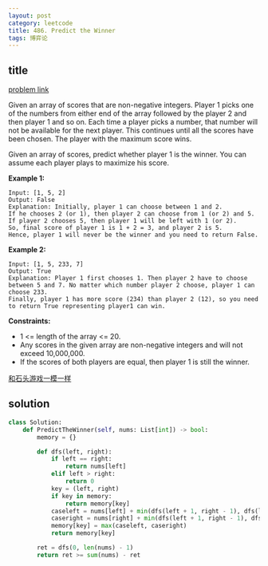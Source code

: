 ```yaml
---
layout: post
category: leetcode
title: 486. Predict the Winner
tags: 博弈论
---
```


## title
[problem link](https://leetcode.com/problems/predict-the-winner/)


Given an array of scores that are non-negative integers. Player 1 picks one of the numbers from either end of the array followed by the player 2 and then player 1 and so on. Each time a player picks a number, that number will not be available for the next player. This continues until all the scores have been chosen. The player with the maximum score wins.

Given an array of scores, predict whether player 1 is the winner. You can assume each player plays to maximize his score.

**Example 1:**

```
Input: [1, 5, 2]
Output: False
Explanation: Initially, player 1 can choose between 1 and 2. 
If he chooses 2 (or 1), then player 2 can choose from 1 (or 2) and 5. If player 2 chooses 5, then player 1 will be left with 1 (or 2). 
So, final score of player 1 is 1 + 2 = 3, and player 2 is 5. 
Hence, player 1 will never be the winner and you need to return False.
```

 

**Example 2:**

```
Input: [1, 5, 233, 7]
Output: True
Explanation: Player 1 first chooses 1. Then player 2 have to choose between 5 and 7. No matter which number player 2 choose, player 1 can choose 233.
Finally, player 1 has more score (234) than player 2 (12), so you need to return True representing player1 can win.
```

 

**Constraints:**

- 1 <= length of the array <= 20.
- Any scores in the given array are non-negative integers and will not exceed 10,000,000.
- If the scores of both players are equal, then player 1 is still the winner.

[和石头游戏一模一样](https://mafulong.github.io/leetcode/2021/01/27/877.-Stone-Game.html)


## solution

```python
class Solution:
    def PredictTheWinner(self, nums: List[int]) -> bool:
        memory = {}

        def dfs(left, right):
            if left == right:
                return nums[left]
            elif left > right:
                return 0
            key = (left, right)
            if key in memory:
                return memory[key]
            caseleft = nums[left] + min(dfs(left + 1, right - 1), dfs(left + 2, right))
            caseright = nums[right] + min(dfs(left + 1, right - 1), dfs(left, right - 2))
            memory[key] = max(caseleft, caseright)
            return memory[key]

        ret = dfs(0, len(nums) - 1)
        return ret >= sum(nums) - ret

```

